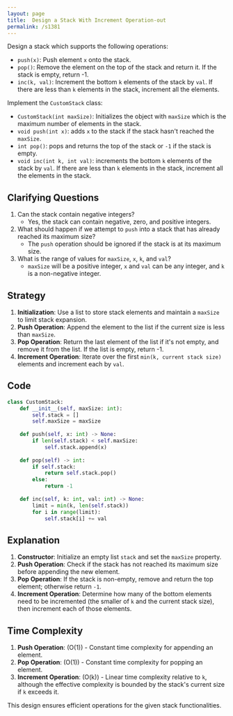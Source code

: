 ```yaml
---
layout: page
title:  Design a Stack With Increment Operation-out
permalink: /s1381
---
```

Design a stack which supports the following operations:

* `push(x)`: Push element `x` onto the stack.
* `pop()`: Remove the element on the top of the stack and return it. If the stack is empty, return -1.
* `inc(k, val)`: Increment the bottom `k` elements of the stack by `val`. If there are less than `k` elements in the stack, increment all the elements.

Implement the `CustomStack` class:
* `CustomStack(int maxSize)`: Initializes the object with `maxSize` which is the maximum number of elements in the stack.
* `void push(int x)`: adds `x` to the stack if the stack hasn't reached the `maxSize`.
* `int pop()`: pops and returns the top of the stack or `-1` if the stack is empty.
* `void inc(int k, int val)`: increments the bottom `k` elements of the stack by `val`. If there are less than `k` elements in the stack, increment all the elements in the stack.

## Clarifying Questions
1. Can the stack contain negative integers?
   - Yes, the stack can contain negative, zero, and positive integers.
2. What should happen if we attempt to `push` into a stack that has already reached its maximum size?
   - The `push` operation should be ignored if the stack is at its maximum size.
3. What is the range of values for `maxSize`, `x`, `k`, and `val`?
   - `maxSize` will be a positive integer, `x` and `val` can be any integer, and `k` is a non-negative integer.

## Strategy
1. **Initialization**: Use a list to store stack elements and maintain a `maxSize` to limit stack expansion.
2. **Push Operation**: Append the element to the list if the current size is less than `maxSize`.
3. **Pop Operation**: Return the last element of the list if it's not empty, and remove it from the list. If the list is empty, return -1.
4. **Increment Operation**: Iterate over the first `min(k, current stack size)` elements and increment each by `val`.

## Code
```python
class CustomStack:
    def __init__(self, maxSize: int):
        self.stack = []
        self.maxSize = maxSize
        
    def push(self, x: int) -> None:
        if len(self.stack) < self.maxSize:
            self.stack.append(x)
        
    def pop(self) -> int:
        if self.stack:
            return self.stack.pop()
        else:
            return -1
    
    def inc(self, k: int, val: int) -> None:
        limit = min(k, len(self.stack))
        for i in range(limit):
            self.stack[i] += val
```

## Explanation
1. **Constructor**: Initialize an empty list `stack` and set the `maxSize` property.
2. **Push Operation**: Check if the stack has not reached its maximum size before appending the new element.
3. **Pop Operation**: If the stack is non-empty, remove and return the top element; otherwise return `-1`.
4. **Increment Operation**: Determine how many of the bottom elements need to be incremented (the smaller of `k` and the current stack size), then increment each of those elements.

## Time Complexity
1. **Push Operation**: \(O(1)\) - Constant time complexity for appending an element.
2. **Pop Operation**: \(O(1)\) - Constant time complexity for popping an element.
3. **Increment Operation**: \(O(k)\) - Linear time complexity relative to `k`, although the effective complexity is bounded by the stack's current size if `k` exceeds it.

This design ensures efficient operations for the given stack functionalities.